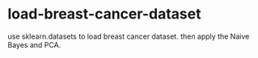 # load-breast-cancer-dataset
use sklearn.datasets to load breast cancer dataset. then apply the Naive Bayes and PCA.
